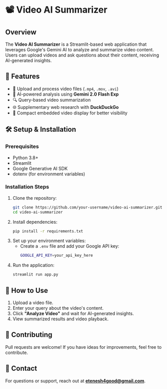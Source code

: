 # 📽️ Video AI Summarizer

## Overview
The **Video AI Summarizer** is a Streamlit-based web application that leverages Google's Gemini AI to analyze and summarize video content. Users can upload videos and ask questions about their content, receiving AI-generated insights.

## 🚀 Features
- 📂 Upload and process video files (`.mp4`, `.mov`, `.avi`)
- 🤖 AI-powered analysis using **Gemini 2.0 Flash Exp**
- 🔍 Query-based video summarization
- 🌐 Supplementary web research with **DuckDuckGo**
- 🎥 Compact embedded video display for better visibility

## 🛠️ Setup & Installation
### Prerequisites
- Python 3.8+
- Streamlit
- Google Generative AI SDK
- dotenv (for environment variables)

### Installation Steps
1. Clone the repository:
   ```sh
   git clone https://github.com/your-username/video-ai-summarizer.git
   cd video-ai-summarizer
   ```
2. Install dependencies:
   ```sh
   pip install -r requirements.txt
   ```
3. Set up your environment variables:
   - Create a `.env` file and add your Google API key:
     ```sh
     GOOGLE_API_KEY=your_api_key_here
     ```
4. Run the application:
   ```sh
   streamlit run app.py
   ```

## 🎯 How to Use
1. Upload a video file.
2. Enter your query about the video's content.
3. Click **"Analyze Video"** and wait for AI-generated insights.
4. View summarized results and video playback.

## 🤝 Contributing
Pull requests are welcome! If you have ideas for improvements, feel free to contribute.

## 📩 Contact
For questions or support, reach out at **etenesh4good@gmail.com**.

